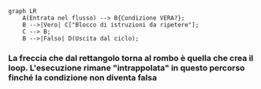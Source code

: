 <VSpace space="4"/>

```mermaid
graph LR
    A(Entrata nel flusso) --> B{Condizione VERA?};
    B -->|Vero| C["Blocco di istruzioni da ripetere"];
    C --> B;
    B -->|Falso| D(Uscita dal ciclo);
```
<TakeawayBlock v-click class="mt-4">

### La freccia che dal rettangolo torna al rombo è quella che crea il <Alert strong>loop</Alert>. L'esecuzione rimane "intrappolata" in questo percorso finché la condizione non diventa falsa

</TakeawayBlock>
